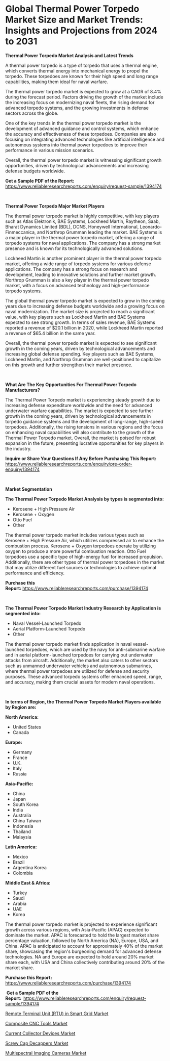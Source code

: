 <p><h1>Global Thermal Power Torpedo Market Size and Market Trends: Insights and Projections from 2024 to 2031</h1></p><p><strong>Thermal Power Torpedo Market Analysis and Latest Trends</strong></p>
<p><p>A thermal power torpedo is a type of torpedo that uses a thermal engine, which converts thermal energy into mechanical energy to propel the torpedo. These torpedoes are known for their high speed and long range capabilities, making them ideal for naval warfare.</p><p>The thermal power torpedo market is expected to grow at a CAGR of 8.4% during the forecast period. Factors driving the growth of the market include the increasing focus on modernizing naval fleets, the rising demand for advanced torpedo systems, and the growing investments in defense sectors across the globe.</p><p>One of the key trends in the thermal power torpedo market is the development of advanced guidance and control systems, which enhance the accuracy and effectiveness of these torpedoes. Companies are also focusing on integrating advanced technologies like artificial intelligence and autonomous systems into thermal power torpedoes to improve their performance in various mission scenarios.</p><p>Overall, the thermal power torpedo market is witnessing significant growth opportunities, driven by technological advancements and increasing defense budgets worldwide.</p></p>
<p><strong>Get a Sample PDF of the Report:&nbsp;</strong> <a href="https://www.reliableresearchreports.com/enquiry/request-sample/1394174">https://www.reliableresearchreports.com/enquiry/request-sample/1394174</a></p>
<p>&nbsp;</p>
<p><strong>Thermal Power Torpedo Major Market Players</strong></p>
<p><p>The thermal power torpedo market is highly competitive, with key players such as Atlas Elektronik, BAE Systems, Lockheed Martin, Raytheon, Saab, Bharat Dynamics Limited (BDL), DCNS, Honeywell International, Leonardo-Finmeccanica, and Northrop Grumman leading the market. BAE Systems is a major player in the thermal power torpedo market, offering a range of torpedo systems for naval applications. The company has a strong market presence and is known for its technologically advanced solutions.</p><p>Lockheed Martin is another prominent player in the thermal power torpedo market, offering a wide range of torpedo systems for various defense applications. The company has a strong focus on research and development, leading to innovative solutions and further market growth. Northrop Grumman is also a key player in the thermal power torpedo market, with a focus on advanced technology and high-performance torpedo systems.</p><p>The global thermal power torpedo market is expected to grow in the coming years due to increasing defense budgets worldwide and a growing focus on naval modernization. The market size is projected to reach a significant value, with key players such as Lockheed Martin and BAE Systems expected to see strong growth. In terms of sales revenue, BAE Systems reported a revenue of $20.1 billion in 2020, while Lockheed Martin reported a revenue of $65.4 billion in the same year.</p><p>Overall, the thermal power torpedo market is expected to see significant growth in the coming years, driven by technological advancements and increasing global defense spending. Key players such as BAE Systems, Lockheed Martin, and Northrop Grumman are well-positioned to capitalize on this growth and further strengthen their market presence.</p></p>
<p>&nbsp;</p>
<p><strong>What Are The Key Opportunities For Thermal Power Torpedo Manufacturers?</strong></p>
<p><p>The Thermal Power Torpedo market is experiencing steady growth due to increasing defense expenditure worldwide and the need for advanced underwater warfare capabilities. The market is expected to see further growth in the coming years, driven by technological advancements in torpedo guidance systems and the development of long-range, high-speed torpedoes. Additionally, the rising tensions in various regions and the focus on enhancing naval capabilities will also contribute to the growth of the Thermal Power Torpedo market. Overall, the market is poised for robust expansion in the future, presenting lucrative opportunities for key players in the industry.</p></p>
<p><strong>Inquire or Share Your Questions If Any Before Purchasing This Report:</strong> <a href="https://www.reliableresearchreports.com/enquiry/pre-order-enquiry/1394174">https://www.reliableresearchreports.com/enquiry/pre-order-enquiry/1394174</a></p>
<p>&nbsp;</p>
<p><strong>Market Segmentation</strong></p>
<p><strong>The Thermal Power Torpedo Market Analysis by types is segmented into:</strong></p>
<p><ul><li>Kerosene + High Pressure Air</li><li>Kerosene + Oxygen</li><li>Otto Fuel</li><li>Other</li></ul></p>
<p><p>The thermal power torpedo market includes various types such as Kerosene + High Pressure Air, which utilizes compressed air to enhance the combustion process. Kerosene + Oxygen torpedoes operate by utilizing oxygen to produce a more powerful combustion reaction. Otto Fuel torpedoes use a specific type of high-energy fuel for increased propulsion. Additionally, there are other types of thermal power torpedoes in the market that may utilize different fuel sources or technologies to achieve optimal performance and efficiency.</p></p>
<p><strong>Purchase this Report:&nbsp;</strong><a href="https://www.reliableresearchreports.com/purchase/1394174">https://www.reliableresearchreports.com/purchase/1394174</a></p>
<p>&nbsp;</p>
<p><strong>The Thermal Power Torpedo Market Industry Research by Application is segmented into:</strong></p>
<p><ul><li>Naval Vessel-Launched Torpedo</li><li>Aerial Platform-Launched Torpedo</li><li>Other</li></ul></p>
<p><p>The thermal power torpedo market finds application in naval vessel-launched torpedoes, which are used by the navy for anti-submarine warfare and in aerial platform-launched torpedoes for carrying out underwater attacks from aircraft. Additionally, the market also caters to other sectors such as unmanned underwater vehicles and autonomous submarines, where thermal power torpedoes are utilized for defense and security purposes. These advanced torpedo systems offer enhanced speed, range, and accuracy, making them crucial assets for modern naval operations.</p></p>
<p>&nbsp;</p>
<p><strong>In terms of Region, the Thermal Power Torpedo Market Players available by Region are:</strong></p>
<p>
    <p> <strong> North America: </strong>
        <ul>
            <li>United States</li>
            <li>Canada</li>
        </ul>
        </p> 
    <p> <strong> Europe: </strong>
        <ul>
            <li>Germany</li>
            <li>France</li>
            <li>U.K.</li>
            <li>Italy</li>
            <li>Russia</li>
        </ul>
        </p> 
    <p> <strong> Asia-Pacific: </strong>
        <ul>
            <li>China</li>
            <li>Japan</li>
            <li>South Korea</li>
            <li>India</li>
            <li>Australia</li>
            <li>China Taiwan</li>
            <li>Indonesia</li>
            <li>Thailand</li>
            <li>Malaysia</li>
        </ul>
        </p> 
    <p> <strong> Latin America: </strong>
        <ul>
            <li>Mexico</li>
            <li>Brazil</li>
            <li>Argentina Korea</li>
            <li>Colombia</li>
        </ul>
        </p> 
    <p> <strong> Middle East & Africa: </strong>
        <ul>
            <li>Turkey</li>
            <li>Saudi</li>
            <li>Arabia</li>
            <li>UAE</li>
            <li>Korea</li>
        </ul>
    </p>
    </p>
<p><p>The thermal power torpedo market is projected to experience significant growth across various regions, with Asia-Pacific (APAC) expected to dominate the market. APAC is forecasted to hold the largest market share percentage valuation, followed by North America (NA), Europe, USA, and China. APAC is anticipated to account for approximately 40% of the market share, showcasing the region's burgeoning demand for advanced defense technologies. NA and Europe are expected to hold around 20% market share each, with USA and China collectively contributing around 20% of the market share.</p></p>
<p><strong>Purchase this Report: </strong><a href="https://www.reliableresearchreports.com/purchase/1394174">https://www.reliableresearchreports.com/purchase/1394174</a></p>
<p>&nbsp;<strong>Get a Sample PDF of the Report:&nbsp;&nbsp;</strong><a href="https://www.reliableresearchreports.com/enquiry/request-sample/1394174">https://www.reliableresearchreports.com/enquiry/request-sample/1394174</a></p>
<p><strong></strong></p>
<p><p><a href="https://medium.com/@fernjenkins4565/remote-terminal-unit-rtu-in-smart-grid-market-the-key-to-successful-business-strategy-forecast-a902081abd01">Remote Terminal Unit (RTU) in Smart Grid Market</a></p><p><a href="https://medium.com/p/85cc06609aa4/edit">Composite CNC Tools Market</a></p><p><a href="https://medium.com/@fernjenkins4565/current-collector-devices-market-trends-and-market-analysis-forecasted-for-period-2024-2031-457cf0af9887">Current Collector Devices Market</a></p><p><a href="https://medium.com/@fernjenkins4565/screw-cap-decappers-market-report-reveals-the-latest-trends-and-growth-opportunities-of-this-market-40a7b70243c1">Screw Cap Decappers Market</a></p><p><a href="https://medium.com/@fernjenkins4565/multispectral-imaging-cameras-market-analysis-its-cagr-market-segmentation-and-global-industry-61bb40588d9c">Multispectral Imaging Cameras Market</a></p></p>